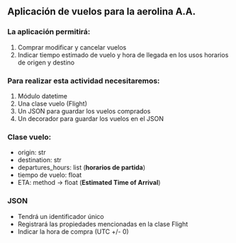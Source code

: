 ## Aplicación de vuelos para la aerolina A.A.

### La aplicación permitirá:

1. Comprar modificar y cancelar vuelos
2. Indicar tiempo estimado de vuelo y hora de llegada en los usos horarios de origen y destino

### Para realizar esta actividad necesitaremos:

1. Módulo datetime
2. Una clase vuelo (Flight)
3. Un JSON para guardar los vuelos comprados
4. Un decorador para guardar los vuelos en el JSON

### Clase vuelo:

* origin: str
* destination: str
* departures_hours: list (**horarios de partida**)
* tiempo de vuelo: float
* ETA: method -> float (**Estimated Time of Arrival**)

### JSON

* Tendrá un identificador único
* Registrará las propiedades mencionadas en la clase Flight
* Indicar la hora de compra (UTC +/- 0)
